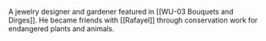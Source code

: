 A jewelry designer and gardener featured in [[WU-03 Bouquets and Dirges]]. He became friends with [[Rafayel]] through conservation work for endangered plants and animals.